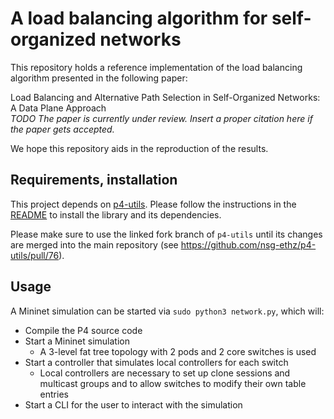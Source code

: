 # A load balancing algorithm for self-organized networks

This repository holds a reference implementation of the load balancing algorithm presented in the following paper:

Load Balancing and Alternative Path Selection in Self-Organized Networks: A Data Plane Approach  
_TODO The paper is currently under review. Insert a proper citation here if the paper gets accepted._

We hope this repository aids in the reproduction of the results.

## Requirements, installation

This project depends on [p4-utils](https://github.com/Trigary/p4-utils/tree/digest-non-blocking).
Please follow the instructions in the [README](https://github.com/Trigary/p4-utils/blob/digest-non-blocking/README.md) to install the library and its dependencies.

Please make sure to use the linked fork branch of `p4-utils` until its changes are merged into the main repository (see https://github.com/nsg-ethz/p4-utils/pull/76).

## Usage

A Mininet simulation can be started via `sudo python3 network.py`, which will:

- Compile the P4 source code
- Start a Mininet simulation
  - A 3-level fat tree topology with 2 pods and 2 core switches is used
- Start a controller that simulates local controllers for each switch
  - Local controllers are necessary to set up clone sessions and multicast groups and to allow switches to modify their
    own table entries
- Start a CLI for the user to interact with the simulation
